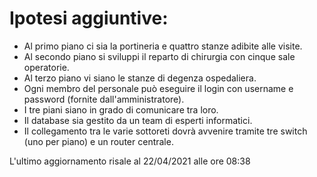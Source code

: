 # Ipotesi aggiuntive:
- Al primo piano ci sia la portineria e quattro stanze adibite alle visite.
- Al secondo piano si sviluppi il reparto di chirurgia con cinque sale operatorie.
- Al terzo piano vi siano le stanze di degenza ospedaliera.
- Ogni membro del personale può eseguire il login con username e password (fornite dall'amministratore).
- I tre piani siano in grado di comunicare tra loro.
- Il database sia gestito da un team di esperti informatici.
- Il collegamento tra le varie sottoreti dovrà avvenire tramite tre switch (uno per piano) e un router centrale.

L'ultimo aggiornamento risale al 22/04/2021 alle ore 08:38
